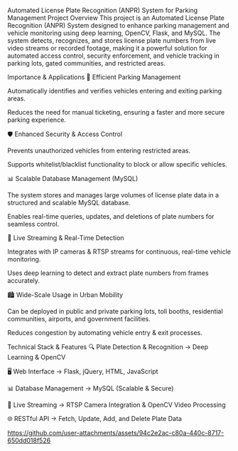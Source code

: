 Automated License Plate Recognition (ANPR) System for Parking Management
Project Overview
This project is an Automated License Plate Recognition (ANPR) System designed to enhance parking management and vehicle monitoring using deep learning, OpenCV, Flask, and MySQL. The system detects, recognizes, and stores license plate numbers from live video streams or recorded footage, making it a powerful solution for automated access control, security enforcement, and vehicle tracking in parking lots, gated communities, and restricted areas.

Importance & Applications
🚗 Efficient Parking Management

Automatically identifies and verifies vehicles entering and exiting parking areas.

Reduces the need for manual ticketing, ensuring a faster and more secure parking experience.

🛡️ Enhanced Security & Access Control

Prevents unauthorized vehicles from entering restricted areas.

Supports whitelist/blacklist functionality to block or allow specific vehicles.

📊 Scalable Database Management (MySQL)

The system stores and manages large volumes of license plate data in a structured and scalable MySQL database.

Enables real-time queries, updates, and deletions of plate numbers for seamless control.

🎥 Live Streaming & Real-Time Detection

Integrates with IP cameras & RTSP streams for continuous, real-time vehicle monitoring.

Uses deep learning to detect and extract plate numbers from frames accurately.

🏙️ Wide-Scale Usage in Urban Mobility

Can be deployed in public and private parking lots, toll booths, residential communities, airports, and government facilities.

Reduces congestion by automating vehicle entry & exit processes.

Technical Stack & Features
🔍 Plate Detection & Recognition → Deep Learning & OpenCV

🖥️ Web Interface → Flask, jQuery, HTML, JavaScript

📊 Database Management → MySQL (Scalable & Secure)

📡 Live Streaming → RTSP Camera Integration & OpenCV Video Processing

🌐 RESTful API → Fetch, Update, Add, and Delete Plate Data


https://github.com/user-attachments/assets/94c2e2ac-c80a-440c-8717-650dd018f526


